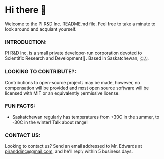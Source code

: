 # Hi there 👋

Welcome to the PI R&D Inc. README.md file. Feel free to take a minute to look around and acquiant yourself.

### INTRODUCTION:

PI R&D Inc. is a small private developer-run corporation devoted to Scientific Research and Development 🔬. Based in Saskatchewan, 🇨🇦.

### LOOKING TO CONTRIBUTE?:

Contributions to open-source projects may be made, however, no compensation will be provided and most open source software will be licensed with MIT or an equivalently permissive license.

### FUN FACTS:

- Saskatchewan regularly has temperatures from +30C in the summer, to -30C in the winter! Talk about range!

### CONTACT US:

Looking to contact us? Send an email addressed to Mr. Edwards at piranddinc@gmail.com, and he'll reply within 5 business days.
